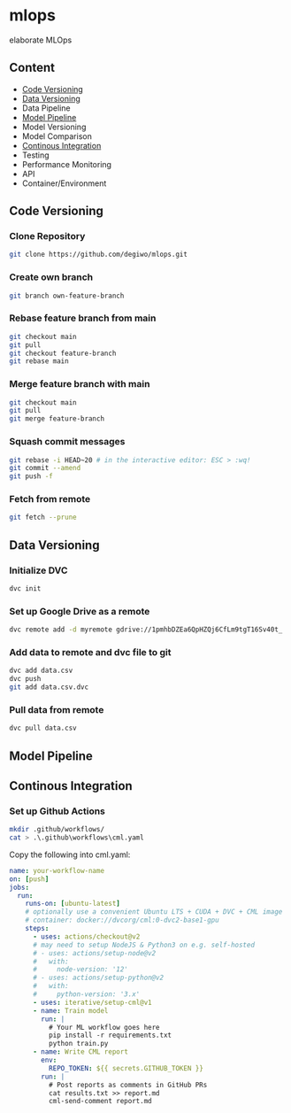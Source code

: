 # mlops
elaborate MLOps

## Content
- [Code Versioning](#code-versioning)
- [Data Versioning](#data-versioning)
- Data Pipeline
- [Model Pipeline](#model-pipeline)
- Model Versioning
- Model Comparison
- [Continous Integration](#continous-integration)
- Testing
- Performance Monitoring
- API
- Container/Environment

## Code Versioning

### Clone Repository
```sh
git clone https://github.com/degiwo/mlops.git
```

### Create own branch
```sh
git branch own-feature-branch
```

### Rebase feature branch from main
```sh
git checkout main
git pull
git checkout feature-branch
git rebase main
```

### Merge feature branch with main
```sh
git checkout main
git pull
git merge feature-branch
```

### Squash commit messages
```sh
git rebase -i HEAD~20 # in the interactive editor: ESC > :wq!
git commit --amend
git push -f
```

### Fetch from remote
```sh
git fetch --prune
```

## Data Versioning

### Initialize DVC
```sh
dvc init
```

### Set up Google Drive as a remote
```sh
dvc remote add -d myremote gdrive://1pmhbDZEa6QpHZQj6CfLm9tgT16Sv40t_
```

### Add data to remote and dvc file to git
```sh
dvc add data.csv
dvc push
git add data.csv.dvc
```

### Pull data from remote
```sh
dvc pull data.csv
```

## Model Pipeline



## Continous Integration

### Set up Github Actions
```sh
mkdir .github/workflows/
cat > .\.github\workflows\cml.yaml
```

Copy the following into cml.yaml:
```yaml
name: your-workflow-name
on: [push]
jobs:
  run:
    runs-on: [ubuntu-latest]
    # optionally use a convenient Ubuntu LTS + CUDA + DVC + CML image
    # container: docker://dvcorg/cml:0-dvc2-base1-gpu
    steps:
      - uses: actions/checkout@v2
      # may need to setup NodeJS & Python3 on e.g. self-hosted
      # - uses: actions/setup-node@v2
      #   with:
      #     node-version: '12'
      # - uses: actions/setup-python@v2
      #   with:
      #     python-version: '3.x'
      - uses: iterative/setup-cml@v1
      - name: Train model
        run: |
          # Your ML workflow goes here
          pip install -r requirements.txt
          python train.py
      - name: Write CML report
        env:
          REPO_TOKEN: ${{ secrets.GITHUB_TOKEN }}
        run: |
          # Post reports as comments in GitHub PRs
          cat results.txt >> report.md
          cml-send-comment report.md
```